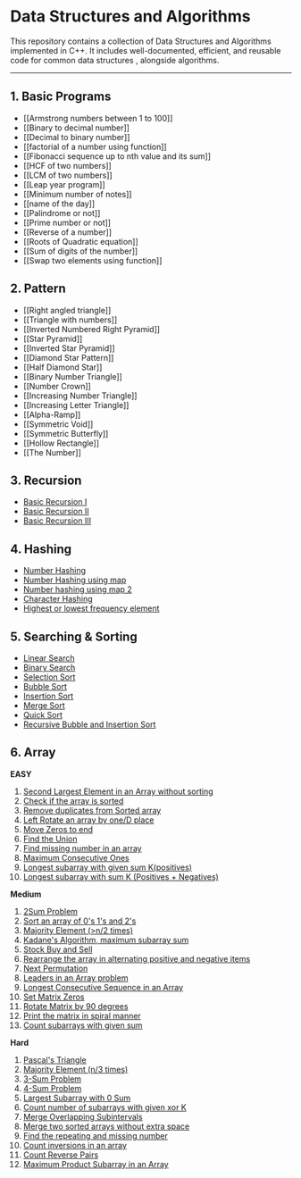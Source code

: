 # Data Structures and Algorithms
This repository contains a collection of Data Structures and Algorithms implemented in C++. It includes well-documented, efficient, and reusable code for common data structures , alongside algorithms. 

---

## 1. Basic Programs
- [[Armstrong numbers between 1 to 100]]
- [[Binary to decimal number]]
- [[Decimal to binary number]]
- [[factorial of a number using function]]
- [[Fibonacci sequence up to nth value and its sum]]
- [[HCF of two numbers]]
- [[LCM of two numbers]]
- [[Leap year program]]
- [[Minimum number of notes]]
- [[name of the day]]
- [[Palindrome or not]]
- [[Prime number or not]]
- [[Reverse of a number]]
- [[Roots of Quadratic equation]]
- [[Sum of digits of the number]]
- [[Swap two elements using function]]

## 2. Pattern
- [[Right angled triangle]]
- [[Triangle with numbers]]
- [[Inverted Numbered Right Pyramid]]
- [[Star Pyramid]]
- [[Inverted Star Pyramid]]
- [[Diamond Star Pattern]]
- [[Half Diamond Star]]
- [[Binary Number Triangle]]
- [[Number Crown]]
- [[Increasing Number Triangle]]
- [[Increasing Letter Triangle]]
- [[Alpha-Ramp]]
- [[Symmetric Void]]
- [[Symmetric Butterfly]]
- [[Hollow Rectangle]]
- [[The Number]]

## 3. Recursion
- [Basic Recursion I](./Recursion/Basic%20Recursion%20I.md)
- [Basic Recursion  II](./Recursion/Basic%20Recursion%20%20II.md)
- [Basic Recursion III](./Recursion/Basic%20Recursion%20III.md)

## 4. Hashing
- [Number Hashing](./Hashing/Number%20Hashing.md)
- [Number Hashing using map](/Hashing/Number%20Hashing%20using%20map.md)
- [Number hashing using map 2](./Hashing/Number%20hashing%20using%20map%202.md)
- [Character Hashing](./Hashing/Character%20Hashing.md)
- [Highest or lowest frequency element](./Hashing/Highest%20or%20lowest%20frequency%20element.md)

## 5.  Searching & Sorting
- [Linear Search](./Searching%20&%20Sorting/Linear%20Search.md)
- [Binary Search](./Searching%20&%20Sorting/Binary%20Search.md)
- [Selection Sort](./Searching%20&%20Sorting/Selection%20Sort.md)
- [Bubble Sort](./Searching%20&%20Sorting/Bubble%20Sort.md)
- [Insertion Sort](./Searching%20&%20Sorting/Insertion%20Sort.md)
- [Merge Sort](./Searching%20&%20Sorting/Merge%20Sort.md)
- [Quick Sort](./Searching%20&%20Sorting/Quick%20Sort.md)
- [Recursive Bubble and Insertion Sort](./Searching%20&%20Sorting/Recursive%20Bubble%20Insertion.md)
## 6. Array
**EASY**
1. [Second Largest Element in an Array without sorting](./Array/Easy/Second%20Smallest%20and%20Second%20Largest%20Element.md)
2. [Check if the array is sorted](./Array/Easy/Check%20if%20array%20is%20Sorted.md)
3. [Remove duplicates from Sorted array](./Array/Easy/Remove%20duplicates%20%20from%20sorted%20array.md)
4. [Left Rotate an array by one/D place](./Array/Easy/Rotate%20Array.md)
5. [Move Zeros to end](./Array/Easy/Move%20Zeroes.md)
6. [Find the Union](./Array/Easy/Union%20of%20two%20vectors.md)
7. [Find missing number in an array](./Array/Easy/268.%20Missing%20Number.md)
8. [Maximum Consecutive Ones](./Array/Easy/485.%20Max%20Consecutive%20Ones.md)
9. [Longest subarray with given sum K(positives)](./Array/Easy/Longest%20Subarray%20with%20given%20Sum%20K(Positives).md)
10. [Longest subarray with sum K (Positives + Negatives)](./Array/Easy/Longest%20Subarray%20with%20sum%20K%20(Postives%20and%20Negatives).md)

**Medium**
1. [2Sum Problem](./Array/Medium/1.%20Two%20Sum.md)
2. [Sort an array of 0's 1's and 2's](./Array/Medium/75.%20Sort%20Colors.md)
3. [Majority Element (>n/2 times)](./Array/Medium/169.%20Majority%20Element.md)
4. [Kadane's Algorithm, maximum subarray sum](./Array/Medium/53.%20Maximum%20Sub-array.md)
5. [Stock Buy and Sell](./Array/Medium/121.%20Best%20Time%20to%20Buy%20and%20Sell%20Stock.md)
6. [Rearrange the array in alternating positive and negative items](./Array/Medium/2149.%20Rearrange%20Array%20Elements%20by%20Sign.md)
7. [Next Permutation](./Array/Medium/31.%20Next%20Permutation.md)
8. [Leaders in an Array problem](./Array/Medium/Array%20Leaders.md)
9. [Longest Consecutive Sequence in an Array](./Array/Medium/128.%20Longest%20Consecutive%20Sequence.md)
10. [Set Matrix Zeros](./Array/Medium/73.%20Set%20Matrix%20Zeroes.md)
11. [Rotate Matrix by 90 degrees](./Array/Medium/48.%20Rotate%20Image.md)
12. [Print the matrix in spiral manner](./Array/Medium/54.%20Spiral%20Matrix.md)
13. [Count subarrays with given sum](./Array/Medium/560.%20Subarray%20Sum%20Equals%20K.md)

**Hard**
1. [Pascal's Triangle](./Array/Hard/118.%20Pascal's%20Triangle.md)
2. [Majority Element (n/3 times)](./Array/Hard/229.%20Majority%20Element%20II.md)
3. [3-Sum Problem](./Array/Hard/15.%203Sum.md)
4. [4-Sum Problem](./Array/Hard/18.%204Sum.md)
5. [Largest Subarray with 0 Sum](./Array/Hard/Longest%20subarray%20with%20zero%20Sum.md)
6. [Count number of subarrays with given xor K](./Array/Hard/Subarrays%20with%20given%20xor%20K.md)
7. [Merge Overlapping Subintervals](./Array/Hard/56.%20Merge%20Intervals.md)
8. [Merge two sorted arrays without extra space](./Array/Hard/88.%20Merge%20Sorted%20Array.md)
9. [Find the repeating and missing number](./Array/Hard/Repeating%20and%20missing%20numbers.md)
10. [Count inversions in an array](./Array/Hard/Count%20inversions.md)
11. [Count Reverse Pairs](./Array/Hard/493.%20Reverse%20Pairs.md)
12. [Maximum Product Subarray in an Array](./Array/Hard/152.%20Maximum%20Product%20Subarray.md)
